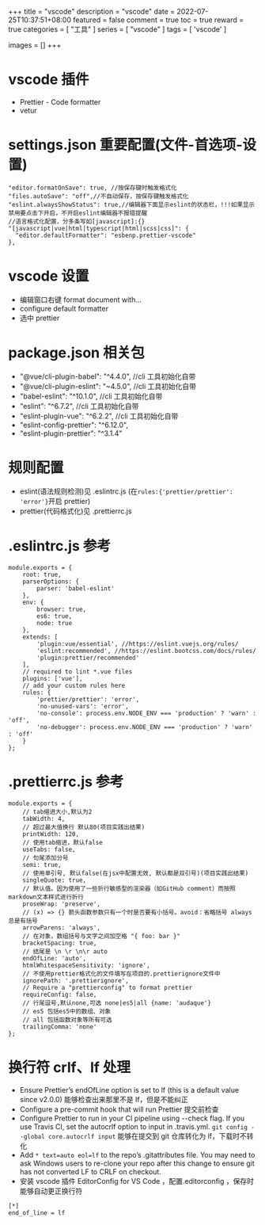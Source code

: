 +++
title = "vscode"
description = "vscode"
date = 2022-07-25T10:37:51+08:00
featured = false
comment = true
toc = true
reward = true
categories = [
  "工具"
]
series = [
  "vscode"
]
tags = [
  'vscode'
]

images = []
+++

<!--more-->

# vscode 插件

- Prettier - Code formatter
- vetur

# settings.json 重要配置(文件-首选项-设置)

```
"editor.formatOnSave": true, //按保存键时触发格式化
"files.autoSave": "off",//不自动保存，按保存键触发格式化
"eslint.alwaysShowStatus": true,//编辑器下面显示eslint的状态栏，!!!如果显示禁用要点击下开启，不开启eslint编辑器不报错提醒
//语言格式化配置，分多条写如[javascript]:{}
"[javascript|vue|html|typescript|html|scss|css]": {
  "editor.defaultFormatter": "esbenp.prettier-vscode"
},
```

# vscode 设置

- 编辑窗口右键 format document with...
- configure default formatter
- 选中 prettier

# package.json 相关包

- "@vue/cli-plugin-babel": "^4.4.0", //cli 工具初始化自带
- "@vue/cli-plugin-eslint": "~4.5.0", //cli 工具初始化自带
- "babel-eslint": "^10.1.0", //cli 工具初始化自带
- "eslint": "^6.7.2", //cli 工具初始化自带
- "eslint-plugin-vue": "^6.2.2", //cli 工具初始化自带
- "eslint-config-prettier": "^6.12.0",
- "eslint-plugin-prettier": "^3.1.4"

# 规则配置

- eslint(语法规则检测)见 .eslintrc.js (在`rules:{'prettier/prettier': 'error'}`开启 prettier)
- prettier(代码格式化)见 .prettierrc.js

# .eslintrc.js 参考

```
module.exports = {
    root: true,
    parserOptions: {
        parser: 'babel-eslint'
    },
    env: {
        browser: true,
        es6: true,
        node: true
    },
    extends: [
        'plugin:vue/essential', //https://eslint.vuejs.org/rules/
        'eslint:recommended', //https://eslint.bootcss.com/docs/rules/
        'plugin:prettier/recommended'
    ],
    // required to lint *.vue files
    plugins: ['vue'],
    // add your custom rules here
    rules: {
        'prettier/prettier': 'error',
        'no-unused-vars': 'error',
        'no-console': process.env.NODE_ENV === 'production' ? 'warn' : 'off',
        'no-debugger': process.env.NODE_ENV === 'production' ? 'warn' : 'off'
    }
};

```

# .prettierrc.js 参考

```
module.exports = {
    // tab缩进大小,默认为2
    tabWidth: 4,
    // 超过最大值换行 默认80(项目实践出结果)
    printWidth: 120,
    // 使用tab缩进，默认false
    useTabs: false,
    // 句尾添加分号
    semi: true,
    // 使用单引号, 默认false(在jsx中配置无效, 默认都是双引号)(项目实践出结果)
    singleQuote: true,
    // 默认值。因为使用了一些折行敏感型的渲染器（如GitHub comment）而按照markdown文本样式进行折行
    proseWrap: 'preserve',
    // (x) => {} 箭头函数参数只有一个时是否要有小括号。avoid：省略括号 always 总是有括号
    arrowParens: 'always',
    // 在对象，数组括号与文字之间加空格 "{ foo: bar }"
    bracketSpacing: true,
    // 结尾是 \n \r \n\r auto
    endOfLine: 'auto',
    htmlWhitespaceSensitivity: 'ignore',
    // 不使用prettier格式化的文件填写在项目的.prettierignore文件中
    ignorePath: '.prettierignore',
    // Require a "prettierconfig" to format prettier
    requireConfig: false,
    // 行尾逗号,默认none,可选 none|es5|all {name: 'audaque'}
    // es5 包括es5中的数组、对象
    // all 包括函数对象等所有可选
    trailingComma: 'none'
};

```

# 换行符 crlf、lf 处理

- Ensure Prettier’s endOfLine option is set to lf (this is a default value since v2.0.0) 能够检查出来那里不是 lf，但是不能纠正
- Configure a pre-commit hook that will run Prettier 提交前检查
- Configure Prettier to run in your CI pipeline using --check flag. If you use Travis CI, set the autocrlf option to input in .travis.yml. `git config --global core.autocrlf input` 能够在提交到 git 仓库转化为 lf，下载时不转化
- Add `* text=auto eol=lf` to the repo’s .gitattributes file. You may need to ask Windows users to re-clone your repo after this change to ensure git has not converted LF to CRLF on checkout.
- 安装 vscode 插件 EditorConfig for VS Code ，配置.editorconfig ，保存时能够自动更正换行符

```
[*]
end_of_line = lf
```

